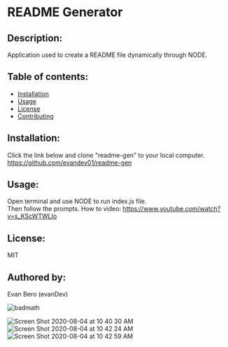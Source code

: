 # README Generator
  ## Description:
  Application used to create a README file dynamically through NODE.
 
  
  ## Table of contents:
  * [Installation](#installation)
  * [Usage](#usage)
  * [License](#license)
  * [Contributing](#authored-by)

  ## Installation:
  Click the link below and clone "readme-gen" to your local computer.
  https://github.com/evandev01/readme-gen
   

  ## Usage:
   Open terminal and use NODE to run index.js file.   
     Then follow the prompts. 
  How to video: https://www.youtube.com/watch?v=s_KScWTWLIo

  ## License:
   MIT

  ## Authored by:
  Evan Bero (evanDev)

 ![badmath](https://img.shields.io/github/languages/top/nielsenjared/badmath)
 

![Screen Shot 2020-08-04 at 10 40 30 AM](https://user-images.githubusercontent.com/63209633/89322450-3995c380-d652-11ea-9b2a-eb7a44119b11.png)
![Screen Shot 2020-08-04 at 10 42 24 AM](https://user-images.githubusercontent.com/63209633/89322449-38fd2d00-d652-11ea-968d-e0b1d767187c.png)
![Screen Shot 2020-08-04 at 10 42 59 AM](https://user-images.githubusercontent.com/63209633/89322445-38649680-d652-11ea-893f-cb9f0a0a342d.png)


